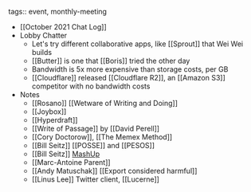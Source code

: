 tags:: event, monthly-meeting

- [[October 2021 Chat Log]]
- Lobby Chatter
	- Let's try different collaborative apps, like [[Sprout]] that Wei Wei builds
	- [[Butter]] is one that [[Boris]] tried the other day
	- Bandwidth is 5x more expensive than storage costs, per GB
	- [[Cloudflare]] released [[Cloudflare R2]], an [[Amazon S3]] competitor with no bandwidth costs
- Notes
	- [[Rosano]] [[Wetware of Writing and Doing]]
	- [[Joybox]]
	- [[Hyperdraft]]
	- [[Write of Passage]] by [[David Perell]]
	- [[Cory Doctorow]], [[The Memex Method]]
	- [[Bill Seitz]] [[POSSE]] and [[PESOS]]
	- [[Bill Seitz]] [MashUp](http://webseitz.fluxent.com/wiki/MashUp)
	- [[Marc-Antoine Parent]]
	- [[Andy Matuschak]] [[Export considered harmful]]
	- [[Linus Lee]] Twitter client, [[Lucerne]]